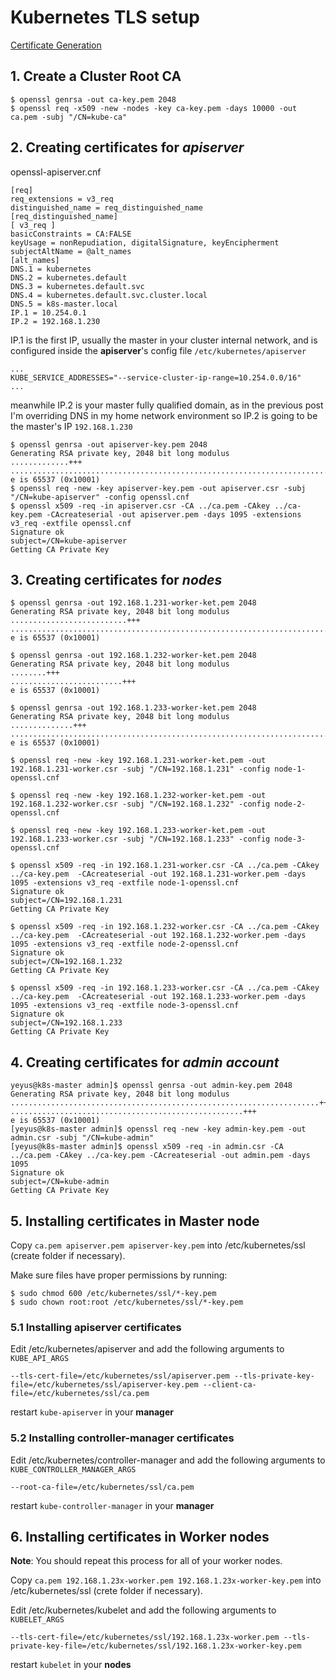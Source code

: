 # Kubernetes TLS setup

[Certificate Generation](https://coreos.com/kubernetes/docs/latest/openssl.html)


## 1. Create a Cluster Root CA

```
$ openssl genrsa -out ca-key.pem 2048
$ openssl req -x509 -new -nodes -key ca-key.pem -days 10000 -out ca.pem -subj "/CN=kube-ca"
```

## 2. Creating certificates for _apiserver_

openssl-apiserver.cnf
```
[req]
req_extensions = v3_req
distinguished_name = req_distinguished_name
[req_distinguished_name]
[ v3_req ]
basicConstraints = CA:FALSE
keyUsage = nonRepudiation, digitalSignature, keyEncipherment
subjectAltName = @alt_names
[alt_names]
DNS.1 = kubernetes
DNS.2 = kubernetes.default
DNS.3 = kubernetes.default.svc
DNS.4 = kubernetes.default.svc.cluster.local
DNS.5 = k8s-master.local
IP.1 = 10.254.0.1
IP.2 = 192.168.1.230
```

IP.1 is the first IP, usually the master in your cluster internal network, and is configured inside the **apiserver**'s config file ```/etc/kubernetes/apiserver```
```
...
KUBE_SERVICE_ADDRESSES="--service-cluster-ip-range=10.254.0.0/16"
...
```

meanwhile IP.2 is your master fully qualified domain, as in the previous post I'm overriding DNS in my home network environment so IP.2 is going to be the master's IP ```192.168.1.230```

```
$ openssl genrsa -out apiserver-key.pem 2048
Generating RSA private key, 2048 bit long modulus
.............+++
.......................................................................................+++
e is 65537 (0x10001)
$ openssl req -new -key apiserver-key.pem -out apiserver.csr -subj "/CN=kube-apiserver" -config openssl.cnf
$ openssl x509 -req -in apiserver.csr -CA ../ca.pem -CAkey ../ca-key.pem -CAcreateserial -out apiserver.pem -days 1095 -extensions v3_req -extfile openssl.cnf
Signature ok
subject=/CN=kube-apiserver
Getting CA Private Key
```

## 3. Creating certificates for _nodes_

```
$ openssl genrsa -out 192.168.1.231-worker-ket.pem 2048
Generating RSA private key, 2048 bit long modulus
..........................+++
...............................................................................+++
e is 65537 (0x10001)

$ openssl genrsa -out 192.168.1.232-worker-ket.pem 2048
Generating RSA private key, 2048 bit long modulus
........+++
.........................+++
e is 65537 (0x10001)

$ openssl genrsa -out 192.168.1.233-worker-ket.pem 2048
Generating RSA private key, 2048 bit long modulus
..............+++
........................................................................+++
e is 65537 (0x10001)

$ openssl req -new -key 192.168.1.231-worker-ket.pem -out 192.168.1.231-worker.csr -subj "/CN=192.168.1.231" -config node-1-openssl.cnf

$ openssl req -new -key 192.168.1.232-worker-ket.pem -out 192.168.1.232-worker.csr -subj "/CN=192.168.1.232" -config node-2-openssl.cnf

$ openssl req -new -key 192.168.1.233-worker-ket.pem -out 192.168.1.233-worker.csr -subj "/CN=192.168.1.233" -config node-3-openssl.cnf

$ openssl x509 -req -in 192.168.1.231-worker.csr -CA ../ca.pem -CAkey ../ca-key.pem  -CAcreateserial -out 192.168.1.231-worker.pem -days 1095 -extensions v3_req -extfile node-1-openssl.cnf
Signature ok
subject=/CN=192.168.1.231
Getting CA Private Key

$ openssl x509 -req -in 192.168.1.232-worker.csr -CA ../ca.pem -CAkey ../ca-key.pem  -CAcreateserial -out 192.168.1.232-worker.pem -days 1095 -extensions v3_req -extfile node-2-openssl.cnf
Signature ok
subject=/CN=192.168.1.232
Getting CA Private Key

$ openssl x509 -req -in 192.168.1.233-worker.csr -CA ../ca.pem -CAkey ../ca-key.pem  -CAcreateserial -out 192.168.1.233-worker.pem -days 1095 -extensions v3_req -extfile node-3-openssl.cnf
Signature ok
subject=/CN=192.168.1.233
Getting CA Private Key
```

## 4. Creating certificates for _admin account_

```
yeyus@k8s-master admin]$ openssl genrsa -out admin-key.pem 2048
Generating RSA private key, 2048 bit long modulus
.....................................................................+++
....................................................+++
e is 65537 (0x10001)
[yeyus@k8s-master admin]$ openssl req -new -key admin-key.pem -out admin.csr -subj "/CN=kube-admin"
[yeyus@k8s-master admin]$ openssl x509 -req -in admin.csr -CA ../ca.pem -CAkey ../ca-key.pem -CAcreateserial -out admin.pem -days 1095
Signature ok
subject=/CN=kube-admin
Getting CA Private Key
```


## 5. Installing certificates in Master node

Copy ```ca.pem apiserver.pem apiserver-key.pem``` into /etc/kubernetes/ssl (create folder if necessary).

Make sure files have proper permissions by running:
```
$ sudo chmod 600 /etc/kubernetes/ssl/*-key.pem
$ sudo chown root:root /etc/kubernetes/ssl/*-key.pem
```

### 5.1 Installing apiserver certificates

Edit /etc/kubernetes/apiserver and add the following arguments to ```KUBE_API_ARGS```
```
--tls-cert-file=/etc/kubernetes/ssl/apiserver.pem --tls-private-key-file=/etc/kubernetes/ssl/apiserver-key.pem --client-ca-file=/etc/kubernetes/ssl/ca.pem
```

restart ```kube-apiserver``` in your **manager**

### 5.2 Installing controller-manager certificates

Edit /etc/kubernetes/controller-manager and add the following arguments to ```KUBE_CONTROLLER_MANAGER_ARGS```
```
--root-ca-file=/etc/kubernetes/ssl/ca.pem
```

restart ```kube-controller-manager``` in your **manager**

## 6. Installing certificates in Worker nodes

**Note**: You should repeat this process for all of your worker nodes.

Copy ```ca.pem 192.168.1.23x-worker.pem 192.168.1.23x-worker-key.pem``` into /etc/kubernetes/ssl (crete folder if necessary).

Edit /etc/kubernetes/kubelet and add the following arguments to ```KUBELET_ARGS```
```
--tls-cert-file=/etc/kubernetes/ssl/192.168.1.23x-worker.pem --tls-private-key-file=/etc/kubernetes/ssl/192.168.1.23x-worker-key.pem
```

restart ```kubelet``` in your **nodes**
